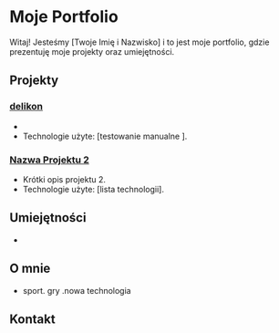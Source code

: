 # Moje Portfolio

Witaj! Jesteśmy [Twoje Imię i Nazwisko] i to jest moje portfolio, gdzie prezentuję moje projekty oraz umiejętności.

## Projekty

### [delikon ]( https://testy-ernabo.atlassian.net/jira/software/projects/DEL/boards/3)
- 
- Technologie użyte: [testowanie  manualne ].

### [Nazwa Projektu 2](link_do_projektu_2)
- Krótki opis projektu 2.
- Technologie użyte: [lista technologii].

## Umiejętności

-

## O mnie

-  sport. gry .nowa   technologia

## Kontakt
 



